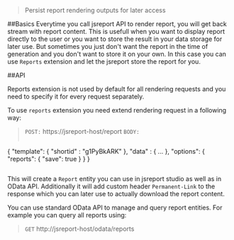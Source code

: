 > Persist report rendering outputs for later access

##Basics
Everytime you call jsreport API to render report, you will get back stream with report content. This is usefull when you want to display report directly to the user or you want to store the result in your data storage for later use. But sometimes you just don't want the report in the time of generation and you don't want to store it on your own. In this case you can use `Reports` extension and let the jsreport store the report for you.

##API

Reports extension is not used by default for all rendering requests and you need to specify it for every request separately. 

To use `reports` extension you need extend rendering request in a following way:

> `POST:` https://jsreport-host/report
> `BODY:`
>```js 
   { 
      "template": { "shortid" : "g1PyBkARK" },
      "data" : { ... },
      "options": { 
	      "reports": { "save": true }
      }
   } 
>```

This will create a `Report` entity you can use in jsreport studio as well as in OData API. Additionally it will add custom header `Permanent-Link` to the response which you can later use to actually download the report content.


 You can use standard OData API to manage and query report entities. For example you can query all reports using:
> `GET` http://jsreport-host/odata/reports


